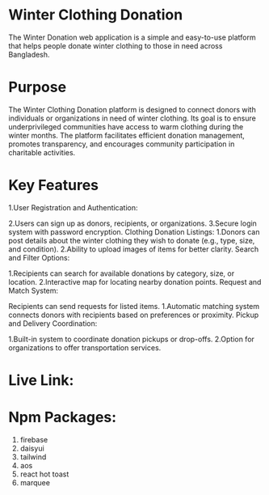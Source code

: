 # Winter Clothing Donation

The Winter Donation web application is a simple and easy-to-use platform that helps people donate winter clothing to those in need across Bangladesh.

# Purpose
The Winter Clothing Donation platform is designed to connect donors with individuals or organizations in need of winter clothing. Its goal is to ensure underprivileged communities have access to warm clothing during the winter months. The platform facilitates efficient donation management, promotes transparency, and encourages community participation in charitable activities.

# Key Features
1.User Registration and Authentication:

2.Users can sign up as donors, recipients, or organizations.
3.Secure login system with password encryption.
Clothing Donation Listings:
1.Donors can post details about the winter clothing they wish to donate (e.g., type, size, and condition).
2.Ability to upload images of items for better clarity.
Search and Filter Options:

1.Recipients can search for available donations by category, size, or location.
2.Interactive map for locating nearby donation points.
Request and Match System:

Recipients can send requests for listed items.
1.Automatic matching system connects donors with recipients based on preferences or proximity.
Pickup and Delivery Coordination:

1.Built-in system to coordinate donation pickups or drop-offs.
2.Option for organizations to offer transportation services.
# Live Link:
# Npm Packages:
1. firebase
2. daisyui
3. tailwind
4. aos
5. react hot toast
6. marquee
